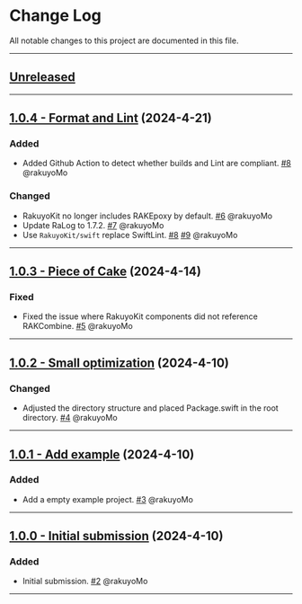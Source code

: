 # Change Log

All notable changes to this project are documented in this file.

-----

## [Unreleased](https://github.com/RakuyoKit/RakuyoKit/compare/1.0.4...HEAD)

-----

## [1.0.4 - Format and Lint](https://github.com/RakuyoKit/RakuyoKit/releases/tag/1.0.4) (2024-4-21)

### Added

- Added Github Action to detect whether builds and Lint are compliant. [#8](https://github.com/RakuyoKit/RakuyoKit/pull/8) @rakuyoMo

### Changed

- RakuyoKit no longer includes RAKEpoxy by default. [#6](https://github.com/RakuyoKit/RakuyoKit/pull/6) @rakuyoMo
- Update RaLog to 1.7.2. [#7](https://github.com/RakuyoKit/RakuyoKit/pull/7) @rakuyoMo
- Use `RakuyoKit/swift` replace SwiftLint. [#8](https://github.com/RakuyoKit/RakuyoKit/pull/8) [#9](https://github.com/RakuyoKit/RakuyoKit/pull/9) @rakuyoMo

-----

## [1.0.3 - Piece of Cake](https://github.com/RakuyoKit/RakuyoKit/releases/tag/1.0.3) (2024-4-14)

### Fixed

- Fixed the issue where RakuyoKit components did not reference RAKCombine. [#5](https://github.com/RakuyoKit/RakuyoKit/pull/5) @rakuyoMo

---

## [1.0.2 - Small optimization](https://github.com/RakuyoKit/RakuyoKit/releases/tag/1.0.2) (2024-4-10)

### Changed

- Adjusted the directory structure and placed Package.swift in the root directory. [#4](https://github.com/RakuyoKit/RakuyoKit/pull/4) @rakuyoMo

---

## [1.0.1 - Add example](https://github.com/RakuyoKit/RakuyoKit/releases/tag/1.0.1) (2024-4-10)

### Added

- Add a empty example project. [#3](https://github.com/RakuyoKit/RakuyoKit/pull/3) @rakuyoMo

---

## [1.0.0 - Initial submission](https://github.com/RakuyoKit/RakuyoKit/releases/tag/1.0.0) (2024-4-10)

### Added

- Initial submission. [#2](https://github.com/RakuyoKit/RakuyoKit/pull/2) @rakuyoMo

---
